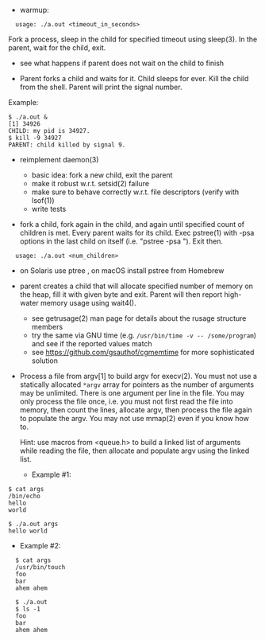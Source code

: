 - warmup:
```
  usage: ./a.out <timeout_in_seconds>
```
  Fork a process, sleep in the child for specified timeout using sleep(3). 
  In the parent, wait for the child, exit.
  - see what happens if parent does not wait on the child to finish
  
  - Parent forks a child and waits for it.  Child sleeps for ever. 
    Kill the child from the shell.  Parent will print the signal number.

Example:
```
$ ./a.out &
[1] 34926
CHILD: my pid is 34927.
$ kill -9 34927
PARENT: child killed by signal 9.
```
- reimplement daemon(3)
  - basic idea: fork a new child, exit the parent
  - make it robust w.r.t. setsid(2) failure
  - make sure to behave correctly w.r.t. file descriptors (verify with lsof(1))
  - write tests

- fork a child, fork again in the child, and again until specified count of children is met.
  Every parent waits for its child. 
  Exec pstree(1) with -psa options in the last child on itself (i.e. "pstree -psa <childs-pid>"). 
  Exit then.
```
  usage: ./a.out <num_children>
```
  - on Solaris use ptree <pid>, on macOS install pstree from Homebrew
  
- parent creates a child that will allocate specified number of memory on the heap, 
  fill it with given byte and exit.
  Parent will then report high-water memory usage using wait4().
  
  - see getrusage(2) man page for details about the rusage structure members
  - try the same via GNU time (e.g. `/usr/bin/time -v -- /some/program`) and see 
    if the reported values match
  - see https://github.com/gsauthof/cgmemtime for more sophisticated solution
  
- Process a file from argv[1] to build argv for execv(2).  You must not
  use a statically allocated `*argv` array for pointers as the number of
  arguments may be unlimited.  There is one argument per line in the file.
  You may only process the file once, i.e. you must not first read the
  file into memory, then count the lines, allocate argv, then process the
  file again to populate the argv.  You may not use mmap(2) even if you
  know how to.

  Hint: use macros from <queue.h> to build a linked list of arguments
  while reading the file, then allocate and populate argv using the linked
  list.

  - Example #1:
```
$ cat args
/bin/echo
hello
world

$ ./a.out args
hello world
```
  - Example #2:
```  
  $ cat args
  /usr/bin/touch
  foo
  bar
  ahem ahem
  
  $ ./a.out
  $ ls -1
  foo
  bar
  ahem ahem
```
